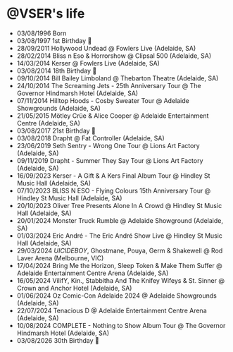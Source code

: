 @VSER's life
===============

- 03/08/1996 Born
- 03/08/1997 1st Birthday 🎈
- 28/09/2011 Hollywood Undead @ Fowlers Live (Adelaide, SA)
- 28/02/2014 Bliss n Eso & Horrorshow @ Clipsal 500 (Adelaide, SA)
- 14/03/2014 Kerser @ Fowlers Live (Adelaide, SA)
- 03/08/2014 18th Birthday 🎈
- 09/10/2014 Bill Bailey Limboland @ Thebarton Theatre (Adelaide, SA)
- 24/10/2014 The Screaming Jets - 25th Anniversary Tour @ The Governor Hindmarsh Hotel (Adelaide, SA)
- 07/11/2014 Hilltop Hoods - Cosby Sweater Tour @ Adelaide Showgrounds (Adelaide, SA)
- 21/05/2015 Mötley Crüe & Alice Cooper @ Adelaide Entertainment Centre (Adelaide, SA)
- 03/08/2017 21st Birthday 🎈
- 03/08/2018 Drapht @ Fat Controller (Adelaide, SA)
- 23/06/2019 Seth Sentry - Wrong One Tour @ Lions Art Factory (Adelaide, SA)
- 09/11/2019 Drapht - Summer They Say Tour @ Lions Art Factory (Adelaide, SA)
- 16/09/2023 Kerser - A Gift & A Kers Final Album Tour @ Hindley St Music Hall (Adelaide, SA)
- 07/10/2023 BLISS N ESO - Flying Colours 15th Anniversary Tour @ Hindley St Music Hall (Adelaide, SA)
- 20/10/2023 Oliver Tree Presents Alone In A Crowd @ Hindley St Music Hall (Adelaide, SA)
- 20/01/2024 Monster Truck Rumble @ Adelaide Showground (Adelaide, SA)
- 01/03/2024 Eric André - The Eric André Show Live @ Hindley St Music Hall (Adelaide, SA)
- 29/03/2024 $UICIDEBOY$, Ghostmane, Pouya, Germ & Shakewell @ Rod Laver Arena (Melbourne, VIC)
- 17/04/2024 Bring Me the Horizon, Sleep Token & Make Them Suffer @ Adelaide Entertainment Centre Arena (Adelaide, SA)
- 16/05/2024 VilifY, Kin., Stabbitha And The Knifey Wifeys & St. Sinner @ Crown and Anchor Hotel (Adelaide, SA)
- 01/06/2024 Oz Comic-Con Adelaide 2024 @ Adelaide Showgrounds (Adelaide, SA)
- 22/07/2024 Tenacious D @ Adelaide Entertainment Centre Arena (Adelaide, SA)
- 10/08/2024 COMPLETE - Nothing to Show Album Tour @ The Governor Hindmarsh Hotel (Adelaide, SA)
- 03/08/2026 30th Birthday 🎈
